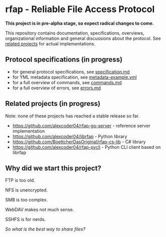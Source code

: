 
# rfap - Reliable File Access Protocol

**This project is in pre-alpha stage, so expect radical changes to come.**

This repository contains documentation, specifications, overviews,
organizational information and general discussions about the protocol. See
[related projects](#related-projects-in-progress) for actual implementations.

## Protocol specifications (in progress)

- for general protocol specifications, see [specification.md](./specification.md)
- for YML metadata specification, see [metadata-example.yml](./metadata-example.yml)
- for a full overview of commands, see [commands.md](./commands.md)
- for a full overview of errors, see [errors.md](./errors.md)

## Related projects (in progress)

Note: none of these projects has reached a stable release so far.

 - https://github.com/alexcoder04/rfap-go-server - reference server implementation
 - https://github.com/alexcoder04/librfap - Python library
 - https://github.com/BoettcherDasOriginal/rfap-cs-lib - C# library
 - https://github.com/alexcoder04/rfap-pycli - Python CLI client based on librfap

## Why did we start this project?

FTP is too old.

NFS is unencrypted.

SMB is too complex.

WebDAV makes not much sense.

SSHFS is for nerds.

*So what is the best way to share files?*

